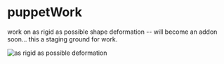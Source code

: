 puppetWork
==========

work on as rigid as possible shape deformation -- will become an addon soon... this a staging ground for work.

![as rigid as possible deformation](http://i.imgur.com/dGwpk.png)

